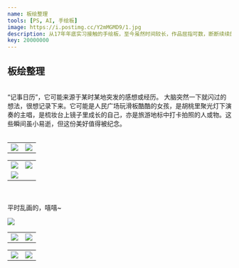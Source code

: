 ```yaml
---
name: 板绘整理
tools: [PS, AI, 手绘板]
image: https://i.postimg.cc/Y2mMGMD9/1.jpg
description: 从17年年底实习接触的手绘板，至今虽然时间较长，作品屈指可数，断断续续的练习，19年定会勤加练习，实现一个小目标，hahaha...
key: 20000000
---
```


## 板绘整理
<br />
“记事日历”，它可能来源于某时某地突发的感想或经历。  
大脑突然一下就闪过的想法，很想记录下来。它可能是人民广场玩滑板酷酷的女孩，是胡桃里聚光灯下演奏的主唱，是梳妆台上镜子里成长的自己，亦是旅游地标中打卡拍照的人或物。这些瞬间虽小易逝，但这份美好值得被纪念。
<br />
<br />

<table>
<tr>
<td><center><img src="https://i.postimg.cc/gc4HS7Vv/1.jpg"></center></td>
<td><center><img src="https://i.postimg.cc/ZKRF1LHX/1.jpg"></center></td>
</tr>
</table>

<table>
<tr>
<td><center><img src="https://i.postimg.cc/4y8vYKf8/1-2.jpg"></center></td>
<td><center><img src="https://i.postimg.cc/BbZcZ50L/1-3.jpg"></center></td>
</tr>
<tr>
<td><center><img src="https://i.postimg.cc/fLffh26Q/1-4.jpg"></center></td>
</tr>
</table>  
  
<br />
<br />
平时乱画的，嘻嘻~

![](https://i.postimg.cc/BbvHfqT2/shouhuizhiwu1.png)

<table>
<tr>
<td><center><img src="https://i.postimg.cc/VNyq0Pwc/image.jpg"></center></td>
<td><center><img src="https://i.postimg.cc/W4MMMYpq/01.jpg"></center></td>
</tr>
</table>

<table>
<tr>
<td><center><img src="https://i.postimg.cc/9MCy1Pz8/image.jpg"></center></td>
<td><center><img src="https://i.postimg.cc/1tBwdgq9/image.jpg"></center></td>
</tr>
</table>
